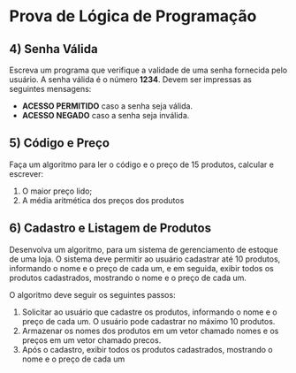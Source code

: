 # Prova de Lógica de Programação

## 4) Senha Válida
Escreva um programa que verifique a validade de uma senha fornecida pelo usuário. A senha válida é o número **1234**. 
Devem ser impressas as seguintes mensagens: 
- **ACESSO PERMITIDO** caso a senha seja válida. 
- **ACESSO NEGADO** caso a senha seja inválida.

## 5) Código e Preço
Faça um algoritmo para ler o código e o preço de 15 produtos, calcular e escrever: 
1. O maior preço lido;
2. A média aritmética dos preços dos produtos

## 6) Cadastro e Listagem de Produtos
 Desenvolva um algoritmo, para um sistema de gerenciamento de estoque de uma loja. O sistema deve permitir ao usuário cadastrar até 10 produtos, informando o nome e o preço de cada um, e em seguida, exibir todos os produtos cadastrados, mostrando o nome e o preço de cada um. 
 
 O algoritmo deve seguir os seguintes passos: 
 1. Solicitar ao usuário que cadastre os produtos, informando o nome e o preço de cada um. O usuário pode cadastrar no máximo 10 produtos. 
 2. Armazenar os nomes dos produtos em um vetor chamado nomes e os preços em um vetor chamado precos. 
 3. Após o cadastro, exibir todos os produtos cadastrados, mostrando o nome e o preço de cada um